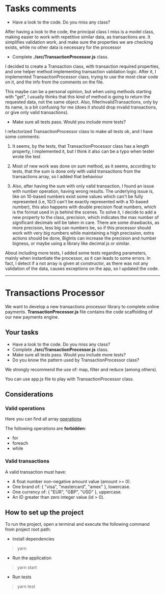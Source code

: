 # Tasks comments

- Have a look to the code. Do you miss any class?

After having a look to the code, the principal class I miss is a model class, making easier to work with repetitive similar data, as transactions are. It simplifies validation work, and make sure the properties we are checking exists, while no other data is necessary for the processor


- Complete **./src/TransactionProcessor.js** class.

I decided to create a Transaction class, with transaction required properties, and one helper method implementing transaction validation logic. After it, I implemented TransactionProcessor class, trying to use the most clear code on it, and the info from the comments on the file.

This maybe can be a personal opinion, but when using methods starting with "get", I usually thinks that this kind of method is going to return the requested data, not the same object. Also, filterInvalidTransactions, only by its name, is a bit confusing for me (does it should drop invalid transactions, or give only valid transactions).


- Make sure all tests pass. Would you include more tests?

I refactorized TransactionProcessor class to make all tests ok, and I have some comments:

1. It seems, by the tests, that TransactionProcessor class has a length property, I implemented it, but I think it also can be a typo when tester wrote the test

2. Most of new work was done on sum method, as it seems, according to tests, that the sum is done only with valid transactions from the transactions array, so I added that behaviour

3. Also, after having the sum with only valid transaction, I found an issue with number operation, having wrong results. The underlying issue is, like on 10-based numbers exist some values which can't be fully represented (i.e, 10/3 can't be exactly represented with a 10-based number), this also happens with double precision float numbers, which is the format used in js behind the scenes.
To solve it, I decide to add a new property to the class, precision, which indicates the max number of significant decimals will be taken in care. There are some drawbacks, as more precision, less big can numbers be, so if this processor should work with very big numbers while maintaining a high precission, extra actions should be done, BigInts can increase the precision and number bigness, or maybe using a library like decimal.js or similar.

About including more tests, I added some tests regarding parameters, mainly when instantiate the processor, as it can leads to some errors. In fact, I detect if a not array is given at constructor, as there was not any validation of the data, causes exceptions on the app, so I updated the code.

---

# Transactions Processor

We want to develop a new transactions processor library to complete online payments. **TransactionProcessor.js** file contains the code scaffolding of our new payments engine.

## Your tasks

- Have a look to the code. Do you miss any class?
- Complete **./src/TransactionProcessor.js** class.
- Make sure all tests pass. Would you include more tests?
- Do you know the pattern used by TransactionProcessor class?

We strongly recommend the use of: map, filter and reduce (among others).

You can use app.js file to play with TransactionProcessor class.

## Considerations

### Valid operations

Here you can find all array [operations](https://developer.mozilla.org/en-US/docs/Web/JavaScript/Reference/Global_Objects/Array)

The following operations are **forbidden**:

- for
- foreach
- while

### Valid transactions

A valid transaction must have:

- A float number non-negative amount value (amount >= 0).
- One brand of: { "visa", "mastercard", "amex" }, lowercase.
- One currency of: { "EUR", "GBP", "USD" }, uppercase.
- An ID greater than zero integer value (id > 0).

## How to set up the project

To run the project, open a terminal and execute the following command from project root path:

- Install dependencies

> yarn

- Run the application

> yarn start

- Run tests

> yarn test
